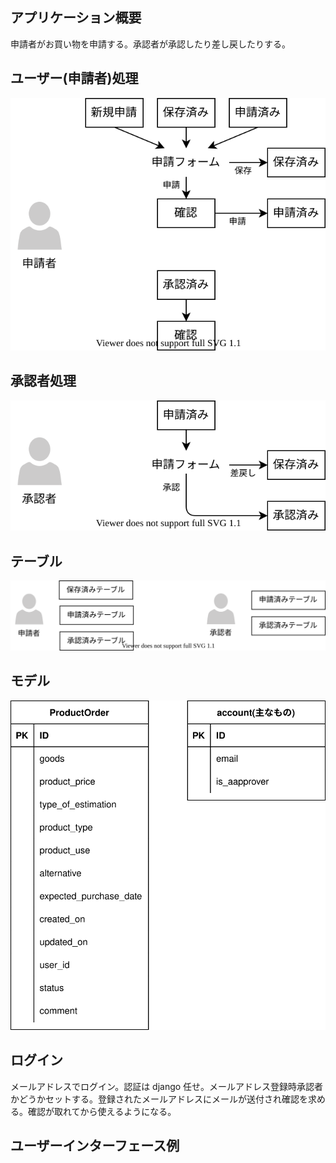 ## アプリケーション概要

申請者がお買い物を申請する。承認者が承認したり差し戻したりする。

## ユーザー(申請者)処理

![userProcess](userProcess.drawio.svg)

## 承認者処理

![approverProcess](approverProcess.drawio.svg)

## テーブル

![usersTables](usersTables.drawio.svg)

## モデル

![model](model.drawio.svg)

## ログイン

メールアドレスでログイン。認証は django 任せ。メールアドレス登録時承認者かどうかセットする。登録されたメールアドレスにメールが送付され確認を求める。確認が取れてから使えるようになる。

## ユーザーインターフェース例
